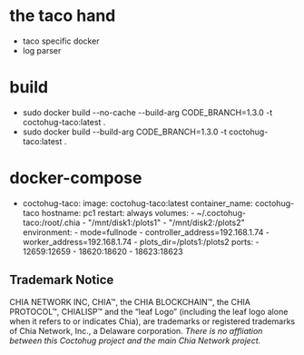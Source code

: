 # the taco hand
- taco specific docker
- log parser

# build
- sudo docker build --no-cache --build-arg CODE_BRANCH=1.3.0 -t coctohug-taco:latest .
- sudo docker build --build-arg CODE_BRANCH=1.3.0 -t coctohug-taco:latest .

# docker-compose
- coctohug-taco: 
        image: coctohug-taco:latest 
        container_name: coctohug-taco
        hostname: pc1 
        restart: always 
        volumes: 
            - ~/.coctohug-taco:/root/.chia 
            - "/mnt/disk1:/plots1" 
            - "/mnt/disk2:/plots2" 
        environment: 
            - mode=fullnode 
            - controller_address=192.168.1.74 
            - worker_address=192.168.1.74
            - plots_dir=/plots1:/plots2 
        ports: 
            - 12659:12659 
            - 18620:18620 
            - 18623:18623

## Trademark Notice
CHIA NETWORK INC, CHIA™, the CHIA BLOCKCHAIN™, the CHIA PROTOCOL™, CHIALISP™ and the “leaf Logo” (including the leaf logo alone when it refers to or indicates Chia), are trademarks or registered trademarks of Chia Network, Inc., a Delaware corporation. *There is no affliation between this Coctohug project and the main Chia Network project.*
 
 
 
 
